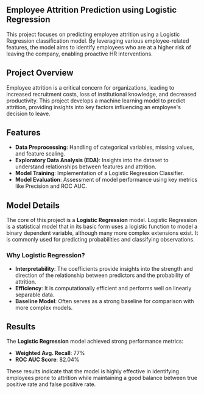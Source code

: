 ## Employee Attrition Prediction using Logistic Regression

This project focuses on predicting employee attrition using a Logistic Regression classification model. By leveraging various employee-related features, the model aims to identify employees who are at a higher risk of leaving the company, enabling proactive HR interventions.

## Project Overview

Employee attrition is a critical concern for organizations, leading to increased recruitment costs, loss of institutional knowledge, and decreased productivity. This project develops a machine learning model to predict attrition, providing insights into key factors influencing an employee's decision to leave.

## Features

* **Data Preprocessing**: Handling of categorical variables, missing values, and feature scaling.
* **Exploratory Data Analysis (EDA)**: Insights into the dataset to understand relationships between features and attrition.
* **Model Training**: Implementation of a Logistic Regression Classifier.
* **Model Evaluation**: Assessment of model performance using key metrics like Precision and ROC AUC.

## Model Details

The core of this project is a **Logistic Regression** model. Logistic Regression is a statistical model that in its basic form uses a logistic function to model a binary dependent variable, although many more complex extensions exist. It is commonly used for predicting probabilities and classifying observations.

### Why Logistic Regression?

* **Interpretability**: The coefficients provide insights into the strength and direction of the relationship between predictors and the probability of attrition.
* **Efficiency**: It is computationally efficient and performs well on linearly separable data.
* **Baseline Model**: Often serves as a strong baseline for comparison with more complex models.

## Results

The **Logistic Regression** model achieved strong performance metrics:

* **Weighted Avg. Recall**: 77%
* **ROC AUC Score**: 82.04%

These results indicate that the model is highly effective in identifying employees prone to attrition while maintaining a good balance between true positive rate and false positive rate.
